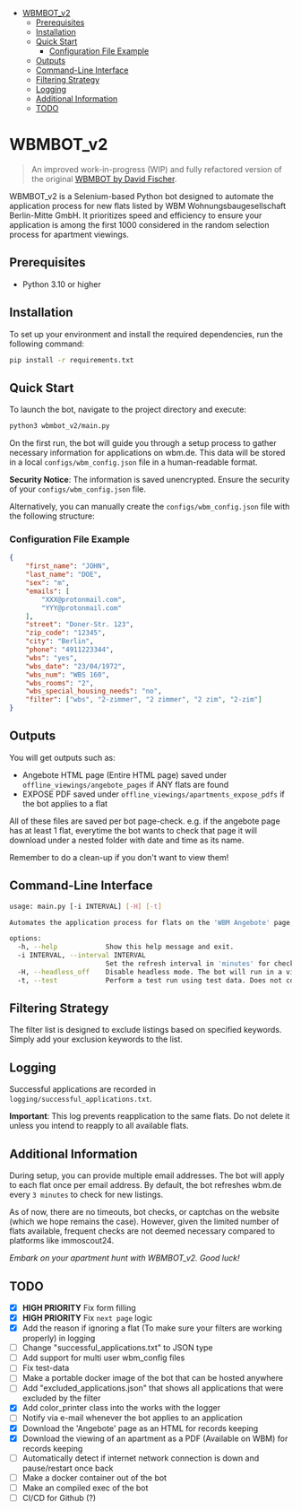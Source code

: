 - [WBMBOT\_v2](#wbmbot_v2)
  - [Prerequisites](#prerequisites)
  - [Installation](#installation)
  - [Quick Start](#quick-start)
    - [Configuration File Example](#configuration-file-example)
  - [Outputs](#outputs)
  - [Command-Line Interface](#command-line-interface)
  - [Filtering Strategy](#filtering-strategy)
  - [Logging](#logging)
  - [Additional Information](#additional-information)
  - [TODO](#todo)

# WBMBOT_v2

> An improved work-in-progress (WIP) and fully refactored version of the original [WBMBOT by David Fischer](https://github.com/fischer-hub/wbmbot).

WBMBOT_v2 is a Selenium-based Python bot designed to automate the application process for new flats listed by WBM Wohnungsbaugesellschaft Berlin-Mitte GmbH. It prioritizes speed and efficiency to ensure your application is among the first 1000 considered in the random selection process for apartment viewings.

## Prerequisites

- Python 3.10 or higher

## Installation

To set up your environment and install the required dependencies, run the following command:

```bash
pip install -r requirements.txt
```

## Quick Start

To launch the bot, navigate to the project directory and execute:

```bash
python3 wbmbot_v2/main.py
```

On the first run, the bot will guide you through a setup process to gather necessary information for applications on wbm.de. This data will be stored in a local `configs/wbm_config.json` file in a human-readable format.

**Security Notice**: The information is saved unencrypted. Ensure the security of your `configs/wbm_config.json` file.

Alternatively, you can manually create the `configs/wbm_config.json` file with the following structure:

### Configuration File Example

```json
{
    "first_name": "JOHN",
    "last_name": "DOE",
    "sex": "m",
    "emails": [
        "XXX@protonmail.com",
        "YYY@protonmail.com"
    ],
    "street": "Doner-Str. 123",
    "zip_code": "12345",
    "city": "Berlin",
    "phone": "4911223344",
    "wbs": "yes",
    "wbs_date": "23/04/1972",
    "wbs_num": "WBS 160",
    "wbs_rooms": "2",
    "wbs_special_housing_needs": "no",
    "filter": ["wbs", "2-zimmer", "2 zimmer", "2 zim", "2-zim"]
}
```

## Outputs

You will get outputs such as:

- Angebote HTML page (Entire HTML page) saved under `offline_viewings/angebote_pages` if ANY flats are found
- EXPOSE PDF saved under `offline_viewings/apartments_expose_pdfs` if the bot applies to a flat

All of these files are saved per bot page-check. e.g. if the angebote page has at least 1 flat, everytime the bot wants to check that page it will download under a nested folder with date and time as its name.

Remember to do a clean-up if you don't want to view them!

## Command-Line Interface

```bash
usage: main.py [-i INTERVAL] [-H] [-t]

Automates the application process for flats on the 'WBM Angebote' page, respecting user-defined exclusion filters.

options:
  -h, --help            Show this help message and exit.
  -i INTERVAL, --interval INTERVAL
                        Set the refresh interval in 'minutes' for checking new flats on wbm.de. [default: 3 minutes]
  -H, --headless_off    Disable headless mode. The bot will run in a visible browser window.
  -t, --test            Perform a test run using test data. Does not connect to wbm.de.
```

## Filtering Strategy

The filter list is designed to exclude listings based on specified keywords. Simply add your exclusion keywords to the list.

## Logging

Successful applications are recorded in `logging/successful_applications.txt`.

**Important**: This log prevents reapplication to the same flats. Do not delete it unless you intend to reapply to all available flats.

## Additional Information

During setup, you can provide multiple email addresses. The bot will apply to each flat once per email address. By default, the bot refreshes wbm.de every `3 minutes` to check for new listings.

As of now, there are no timeouts, bot checks, or captchas on the website (which we hope remains the case). However, given the limited number of flats available, frequent checks are not deemed necessary compared to platforms like immoscout24.

*Embark on your apartment hunt with WBMBOT_v2. Good luck!*

## TODO

- [X] **HIGH PRIORITY** Fix form filling
- [X] **HIGH PRIORITY** Fix `next page` logic
- [X] Add the reason if ignoring a flat (To make sure your filters are working properly) in logging
- [ ] Change "successful_applications.txt" to JSON type
- [ ] Add support for multi user wbm_config files
- [ ] Fix test-data
- [ ] Make a portable docker image of the bot that can be hosted anywhere
- [ ] Add "excluded_applications.json" that shows all applications that were excluded by the filter
- [X] Add color_printer class into the works with the logger
- [ ] Notify via e-mail whenever the bot applies to an application
- [X] Download the 'Angebote' page as an HTML for records keeping
- [X] Download the viewing of an apartment as a PDF (Available on WBM) for records keeping
- [ ] Automatically detect if internet network connection is down and pause/restart once back
- [ ] Make a docker container out of the bot
- [ ] Make an compiled exec of the bot
- [ ] CI/CD for Github (?)